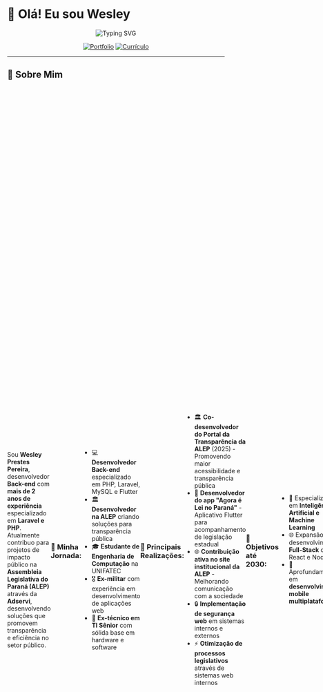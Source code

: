 # 👋 Olá! Eu sou Wesley

<div align="center">
  
![Typing SVG](https://readme-typing-svg.herokuapp.com?font=Fira+Code&weight=500&size=25&pause=1000&color=0366D6&center=true&vCenter=true&width=600&lines=Desenvolvedor+Back-end+com+%2B2+anos;Especialista+em+Laravel+%26+PHP;Estudante+de+Engenharia+da+Computação;Desenvolvedor+Mobile+Flutter)

[![Portfolio](https://img.shields.io/badge/Portfolio-View%20My%20Work-FF5722?style=for-the-badge&logo=web&logoColor=white)](https://github.com/Wesley-Prestes-Pereira?tab=repositories)
[![Currículo](https://img.shields.io/badge/Currículo-Download%20PDF-2196F3?style=for-the-badge&logo=adobeacrobatreader&logoColor=white)](https://github.com/Wesley-Prestes-Pereira/Wesley-Prestes-Pereira/blob/main/Curriculo%20-%20Wesley%20Prestes.pdf)

</div>

---

## 🚀 Sobre Mim

<div style="display: flex; align-items: center;">

Sou **Wesley Prestes Pereira**, desenvolvedor **Back-end** com **mais de 2 anos de experiência** especializado em **Laravel e PHP**. Atualmente contribuo para projetos de impacto público na **Assembleia Legislativa do Paraná (ALEP)** através da **Adservi**, desenvolvendo soluções que promovem transparência e eficiência no setor público.

### 🎯 **Minha Jornada:**
- 💻 **Desenvolvedor Back-end** especializado em PHP, Laravel, MySQL e Flutter
- 🏛️ **Desenvolvedor na ALEP** criando soluções para transparência pública
- 🎓 **Estudante de Engenharia de Computação** na UNIFATEC
- 🎖️ **Ex-militar** com experiência em desenvolvimento de aplicações web
- 🔧 **Ex-técnico em TI Sênior** com sólida base em hardware e software

### 🌟 **Principais Realizações:**
- 🏛️ **Co-desenvolvedor do Portal da Transparência da ALEP** (2025) - Promovendo maior acessibilidade e transparência pública
- 📱 **Desenvolvedor do app "Agora é Lei no Paraná"** - Aplicativo Flutter para acompanhamento de legislação estadual
- 🌐 **Contribuição ativa no site institucional da ALEP** - Melhorando comunicação com a sociedade
- 🔒 **Implementação de segurança web** em sistemas internos e externos
- ⚡ **Otimização de processos legislativos** através de sistemas web internos

### 🚀 **Objetivos até 2030:**
- 🤖 Especialização em **Inteligência Artificial e Machine Learning**
- 🌐 Expansão para desenvolvimento **Full-Stack** com React e Node.js
- 📱 Aprofundamento em **desenvolvimento mobile multiplataforma**


---

## 💼 Experiência Profissional

<ul style="list-style: none; padding: 0;">

<li style="display: flex; margin-bottom: 20px; padding: 15px; border-left: 4px solid #0366d6; background-color: #f6f8fa;">
  <div>
    <h3>👨‍💻 Desenvolvedor Back-end | <em>ALEP via Adservi</em></h3>
    <p><strong>📅 Mai/2023 – Atual</strong></p>
    <ul>
      <li>🔹 Co-desenvolvimento do <strong>Portal da Transparência da ALEP</strong> (2025)</li>
      <li>🔹 Desenvolvimento de sistemas web internos para otimização de <strong>processos legislativos</strong></li>
      <li>🔹 Contribuição no <strong>site institucional da ALEP</strong></li>
      <li>🔹 Implementação de <strong>medidas de segurança web</strong></li>
      <li>🔹 Desenvolvimento com <strong>PHP</strong>, <strong>Laravel</strong>, <strong>MySQL</strong>, <strong>JavaScript</strong></li>
      <li>🔹 Utilização de frameworks <strong>Bootstrap</strong> e <strong>Bulma</strong></li>
    </ul>
  </div>
</li>

<li style="display: flex; margin-bottom: 20px; padding: 15px; border-left: 4px solid #28a745; background-color: #f6f8fa;">
  <div>
    <h3>💻 Técnico em Informática Sênior | <em>Adservi</em></h3>
    <p><strong>📅 Nov/2022 – Mai/2023</strong></p>
    <ul>
      <li>🔹 Manutenção preventiva e corretiva de hardware (desktops, notebooks, impressoras)</li>
      <li>🔹 Organização e otimização do ambiente de trabalho</li>
      <li>🔹 Implementação de melhorias na infraestrutura de TI</li>
      <li>🔹 Suporte técnico avançado e resolução de problemas complexos</li>
    </ul>
  </div>
</li>

<li style="display: flex; margin-bottom: 20px; padding: 15px; border-left: 4px solid #ffc107; background-color: #f6f8fa;">
  <div>
    <h3>🔧 Suporte Técnico | <em>Dixi Ponto</em></h3>
    <p><strong>📅 Mar/2022 – Nov/2022</strong></p>
    <ul>
      <li>🔹 Atendimento ao cliente e suporte técnico especializado</li>
      <li>🔹 Gestão de expedição e infraestrutura tecnológica</li>
      <li>🔹 Resolução de problemas complexos de hardware e software</li>
    </ul>
  </div>
</li>

<li style="display: flex; margin-bottom: 20px; padding: 15px; border-left: 4px solid #dc3545; background-color: #f6f8fa;">
  <div>
    <h3>🎖️ Soldado | <em>Exército Brasileiro</em></h3>
    <p><strong>📅 Fev/2021 – Jan/2022</strong></p>
    <ul>
      <li>🔹 Desenvolvimento de aplicações web para uso interno</li>
      <li>🔹 Logística e auxiliar de serviços gerais</li>
      <li>🔹 Desenvolvimento de disciplina e trabalho em equipe</li>
    </ul>
  </div>
</li>

</ul>

---

## 🎓 Formação Acadêmica

<div style="display: grid; grid-template-columns: 1fr 1fr; gap: 20px;">

<div style="border: 2px solid #0366d6; border-radius: 10px; padding: 20px; background: linear-gradient(135deg, #667eea 0%, #764ba2 100%); color: white;">
  <h3>🎓 Engenharia de Computação</h3>
  <p><strong>UNIFATEC - Centro Universitário de Tecnologia de Curitiba</strong></p>
  <p>📅 <strong>Fev/2022 – Cursando</strong></p>
  <p>🎯 Foco em desenvolvimento de software, sistemas embarcados e IA</p>
</div>

<div style="border: 2px solid #28a745; border-radius: 10px; padding: 20px; background: linear-gradient(135deg, #11998e 0%, #38ef7d 100%); color: white;">
  <h3>🏫 Técnico em Informática</h3>
  <p><strong>CEPMAT - Colégio Estadual Prof. Maria Aguiar Teixeira</strong></p>
  <p>📅 <strong>Fev/2017 – Dez/2020</strong></p>
  <p>🎯 Base sólida em programação, redes e infraestrutura</p>
</div>

</div>

---

## 🛠️ Stack Tecnológica

### 💻 **Backend Development**
<div style="display: flex; flex-wrap: wrap; gap: 10px;">

![PHP](https://img.shields.io/badge/PHP-777BB4?style=for-the-badge&logo=php&logoColor=white)
![Laravel](https://img.shields.io/badge/Laravel-FF2D20?style=for-the-badge&logo=laravel&logoColor=white)
![MySQL](https://img.shields.io/badge/MySQL-4479A1?style=for-the-badge&logo=mysql&logoColor=white)

</div>

### 📱 **Mobile Development**
<div style="display: flex; flex-wrap: wrap; gap: 10px;">

![Flutter](https://img.shields.io/badge/Flutter-02569B?style=for-the-badge&logo=flutter&logoColor=white)
![Android](https://img.shields.io/badge/Android-3DDC84?style=for-the-badge&logo=android&logoColor=white)

</div>

### 🎨 **Frontend Development**
<div style="display: flex; flex-wrap: wrap; gap: 10px;">

![HTML5](https://img.shields.io/badge/HTML5-E34F26?style=for-the-badge&logo=html5&logoColor=white)
![CSS3](https://img.shields.io/badge/CSS3-1572B6?style=for-the-badge&logo=css3&logoColor=white)
![JavaScript](https://img.shields.io/badge/JavaScript-F7DF1E?style=for-the-badge&logo=javascript&logoColor=black)
![Bootstrap](https://img.shields.io/badge/Bootstrap-563D7C?style=for-the-badge&logo=bootstrap&logoColor=white)
![Bulma](https://img.shields.io/badge/Bulma-00D1B2?style=for-the-badge&logo=bulma&logoColor=white)

</div>

### 🔒 **Security & Tools**
<div style="display: flex; flex-wrap: wrap; gap: 10px;">

![Shell Script](https://img.shields.io/badge/Shell_Script-121011?style=for-the-badge&logo=gnu-bash&logoColor=white)
![Git](https://img.shields.io/badge/Git-F05032?style=for-the-badge&logo=git&logoColor=white)
![Linux](https://img.shields.io/badge/Linux-FCC624?style=for-the-badge&logo=linux&logoColor=black)
![Security](https://img.shields.io/badge/Web_Security-FF6B6B?style=for-the-badge&logo=security&logoColor=white)

</div>

### 🌐 **Languages**
![Português](https://img.shields.io/badge/Português-Nativo-green?style=for-the-badge)
![English](https://img.shields.io/badge/English-Avançado-blue?style=for-the-badge)

---

## 🎯 Projetos em Destaque

<div style="display: grid; grid-template-columns: repeat(auto-fit, minmax(300px, 1fr)); gap: 20px;">

<div style="border: 1px solid #e1e4e8; border-radius: 8px; padding: 20px; background-color: #f6f8fa;">
  <h3>🏛️ Portal da Transparência - ALEP</h3>
  <p>Co-desenvolvimento do novo Portal da Transparência da Assembleia Legislativa do Paraná, promovendo maior acessibilidade e transparência pública aos dados legislativos.</p>
  <p><strong>Status:</strong> Em produção (2025)</p>
</div>

<div style="border: 1px solid #e1e4e8; border-radius: 8px; padding: 20px; background-color: #f6f8fa;">
  <h3>📱 Agora é Lei no Paraná</h3>
  <p>Aplicativo mobile desenvolvido em Flutter para acompanhamento da legislação estadual do Paraná, permitindo aos cidadãos ficarem informados sobre novas leis e projetos.</p>
  <p><strong>Status:</strong> Disponível na Play Store</p>
</div>

<div style="border: 1px solid #e1e4e8; border-radius: 8px; padding: 20px; background-color: #f6f8fa;">
  <h3>🌐 Site Institucional ALEP</h3>
  <p>Contribuição ativa no desenvolvimento e manutenção do site oficial da ALEP, melhorando a comunicação entre o poder legislativo e a sociedade.</p>
  <p><strong>Status:</strong> Em produção</p>
</div>

<div style="border: 1px solid #e1e4e8; border-radius: 8px; padding: 20px; background-color: #f6f8fa;">
  <h3>⚡ Sistemas Internos ALEP</h3>
  <p>Desenvolvimento de sistemas web internos que otimizam processos legislativos, aumentando a eficiência e produtividade dos trabalhos internos.</p>
  <p><strong>Status:</strong> Em uso interno</p>
</div>

</div>

---

## 🎮 Interesses & Hobbies

<div style="display: grid; grid-template-columns: repeat(auto-fit, minmax(200px, 1fr)); gap: 15px;">

<div align="left">
  <h3>🎮 Gaming</h3>
  <p>Estratégia, RPG e Simulação</p>
</div>

<div align="left">
  <h3>💻 Desenvolvimento</h3>
  <p>Projetos pessoais e Open Source</p>
</div>

<div align="left">
  <h3>🔧 Hardware</h3>
  <p>Montagem e manutenção de PCs</p>
</div>

<div align="left">
  <h3>🌍 Idiomas</h3>
  <p>Aprendizado contínuo</p>
</div>

<div align="left">
  <h3>📱 Mobile Dev</h3>
  <p>Desenvolvimento de apps</p>
</div>

<div align="left">
  <h3>🏛️ Setor Público</h3>
  <p>Tecnologia para transparência</p>
</div>

</div>

---

## 📞 Vamos Conversar?

<div align="center">

[![Email](https://img.shields.io/badge/Gmail-wesleypp930%40gmail.com-D14836?style=for-the-badge&logo=gmail&logoColor=white)](mailto:wesleypp930@gmail.com)
[![LinkedIn](https://img.shields.io/badge/LinkedIn-Wesley%20Prestes%20Pereira-0077B5?style=for-the-badge&logo=linkedin&logoColor=white)](https://www.linkedin.com/in/wesley-prestes-pereira)
[![GitHub](https://img.shields.io/badge/GitHub-Wesley--Prestes--Pereira-181717?style=for-the-badge&logo=github&logoColor=white)](https://github.com/Wesley-Prestes-Pereira)

</div>

---

<div align="center">

![Visitor Count](https://profile-counter.glitch.me/Wesley-Prestes-Pereira/count.svg)

**⭐ Se você gostou dos meus projetos, considere dar uma estrela nos repositórios!**

---

## 📈 Atividade no GitHub

<div align="center">

![GitHub Streak](https://github-readme-streak-stats.herokuapp.com/?user=Wesley-Prestes-Pereira&theme=radical&hide_border=true&background=0D1117)

</div>

---

## 📊 Estatísticas GitHub

<div align="center">
  
![Wesley's GitHub stats](https://github-readme-stats.vercel.app/api?username=Wesley-Prestes-Pereira&show_icons=true&theme=radical&hide_border=true&bg_color=0D1117&count_private=true&include_all_commits=true)

![Top Languages](https://github-readme-stats.vercel.app/api/top-langs/?username=Wesley-Prestes-Pereira&layout=compact&theme=radical&hide_border=true&bg_color=0D1117&langs_count=8)

</div>

---

*Última atualização: Julho 2025* | *Sempre aberto para novas oportunidades e colaborações!*

</div>
